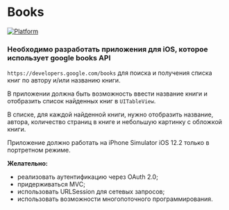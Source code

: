 # Books

[![Platform](https://img.shields.io/cocoapods/p/SlideController.svg?style=flat)](http://cocoapods.org/pods/SlideController)

### Необходимо разработать приложения для iOS, которое использует google books API
`https://developers.google.com/books` для поиска и получения списка книг по автору и/или названию книги.

В приложении должна быть возможность ввести название книги и отобразить список найденных книг в `UITableView`. 

В списке, для каждой найденной книги, нужно отобразить название, автора, количество страниц в книге и небольшую картинку с обложкой книги.

Приложение должно работать на iPhone Simulator iOS 12.2 только в портретном режиме.

**Желательно:**
* реализовать аутентификацию через OAuth 2.0;
* придерживаться MVC;
* использовать URLSession для сетевых запросов;
* использовать возможности многопоточного программирования.
